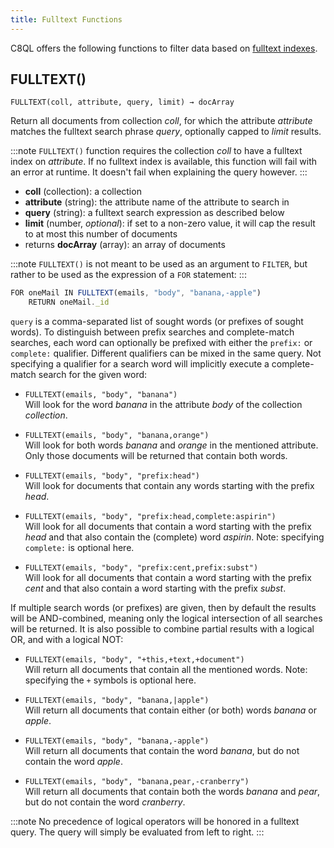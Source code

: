 ```yaml
---
title: Fulltext Functions
---
```


C8QL offers the following functions to filter data based on [fulltext indexes](../../../database/collections/indexing/working-with-indexes.md#fulltext).

## FULLTEXT()

`FULLTEXT(coll, attribute, query, limit) → docArray`

Return all documents from collection _coll_, for which the attribute _attribute_ matches the fulltext search phrase _query_, optionally capped to _limit_ results.

:::note
`FULLTEXT()` function requires the collection _coll_ to have a fulltext index on _attribute_. If no fulltext index is available, this function will fail with an error at runtime. It doesn't fail when explaining the query however.
:::

- **coll** (collection): a collection
- **attribute** (string): the attribute name of the attribute to search in
- **query** (string): a fulltext search expression as described below
- **limit** (number, _optional_): if set to a non-zero value, it will cap the result to at most this number of documents
- returns **docArray** (array): an array of documents

:::note
`FULLTEXT()` is not meant to be used as an argument to `FILTER`, but rather to be used as the expression of a `FOR` statement:
:::

```js
FOR oneMail IN FULLTEXT(emails, "body", "banana,-apple")
    RETURN oneMail._id
```

`query` is a comma-separated list of sought words (or prefixes of sought words). To distinguish between prefix searches and complete-match searches, each word can optionally be prefixed with either the `prefix:` or `complete:` qualifier. Different qualifiers can be mixed in the same query. Not specifying a qualifier for a search word will implicitly execute a complete-match search for the given word:

- `FULLTEXT(emails, "body", "banana")`<br /> Will look for the word _banana_ in the attribute _body_ of the collection _collection_.

- `FULLTEXT(emails, "body", "banana,orange")`<br /> Will look for both words _banana_ and _orange_ in the mentioned attribute. Only those documents will be returned that contain both words.

- `FULLTEXT(emails, "body", "prefix:head")`<br /> Will look for documents that contain any words starting with the prefix _head_.

- `FULLTEXT(emails, "body", "prefix:head,complete:aspirin")`<br /> Will look for all documents that contain a word starting with the prefix _head_ and that also contain the (complete) word _aspirin_. Note: specifying `complete:` is optional here.

- `FULLTEXT(emails, "body", "prefix:cent,prefix:subst")`<br /> Will look for all documents that contain a word starting with the prefix _cent_ and that also contain a word starting with the prefix _subst_.

If multiple search words (or prefixes) are given, then by default the results will be AND-combined, meaning only the logical intersection of all searches will be returned. It is also possible to combine partial results with a logical OR, and with a logical NOT:

- `FULLTEXT(emails, "body", "+this,+text,+document")`<br /> Will return all documents that contain all the mentioned words. Note: specifying the `+` symbols is optional here.

- `FULLTEXT(emails, "body", "banana,|apple")`<br /> Will return all documents that contain either (or both) words _banana_ or _apple_.

- `FULLTEXT(emails, "body", "banana,-apple")`<br /> Will return all documents that contain the word _banana_, but do not contain the word _apple_.

- `FULLTEXT(emails, "body", "banana,pear,-cranberry")`<br /> Will return all documents that contain both the words _banana_ and _pear_, but do not contain the word _cranberry_.

:::note
No precedence of logical operators will be honored in a fulltext query. The query will simply be evaluated from left to right.
:::
